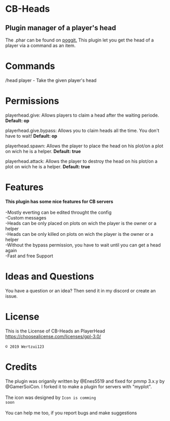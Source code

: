 # CB-Heads
## Plugin manager of a player's head
The .phar can be found on <a href="https://poggit.pmmp.io/ci/Wertzui123/CB-Heads/CB-Heads/">poggit.</a>
This plugin let you get the head of a player via a command as an item.
# Commands
/head player - Take the given player's head
# Permissions
playerhead.give: Allows players to claim a head after the waiting periode. **Default: op**

playerhead.give.bypass: Allows you to claim heads all the time. You don't have to wait! **Default: op**

playerhead.spawn: Allows the player to place the head on his plot/on a plot on wich he is a helper. **Default: true**

playerhead.attack: Allows the player to destroy the head on his plot/on a plot on wich he is a helper. **Default: true**

# Features
  **This plugin has some nice features for CB servers**
<br>
  <br>-Mostly everting can be edited throught the config
  <br>-Custom messages
  <br>-Heads can be only placed on plots on wich the player is the owner or a helper
  <br>-Heads can be only killed on plots on wich the player is the owner or a helper
  <br>-Without the bypass permission, you have to wait until you can get a head again
  <br>-Fast and free Support
  <br>
  
# Ideas and Questions
You have a question or an idea? Then send it in my <a herf="https://discord.gg/eGhZGtF">discord</a> or create an issue.

# License
This is the License of CB-Heads an PlayerHead
<br>https://choosealicense.com/licenses/gpl-3.0/<br>
<br><code>© 2019 Wertzui123</code>

# Credits
The plugin was origanily written by @Enes5519 and fixed for pmmp 3.x.y by @GamerSoiCon. I forked it to make a plugin for servers with "myplot".
<br>
  <br>The icon was designed by <code>Icon is comming soon</code>
 <br>
  <br>You can help me too, if you report bugs and make suggestions
